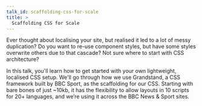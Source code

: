 ```yaml
---
talk_id: scaffolding-css-for-scale
title: >
  Scaffolding CSS for Scale
---
```


<p>Ever thought about localising your site, but realised it led to a lot
of messy duplication? Do you want to re-use component styles, but have
some styles overwrite others due to that cascade? Not sure where to
start with CSS architecture?</p>

<p>In this talk, you'll learn how to get started with your own lightweight,
localised CSS setup. We'll go through how we use Grandstand, a CSS
framework built by BBC Sport, as the scaffolding for our CSS. Starting
with bare bones of just ~10kb, it has the flexibility to allow layouts
in 10 scripts for 20+ languages, and we’re using it across the BBC
News & Sport sites.</p>
